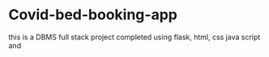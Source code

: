 # Covid-bed-booking-app
this is a DBMS full stack project completed using flask, html, css java script and

